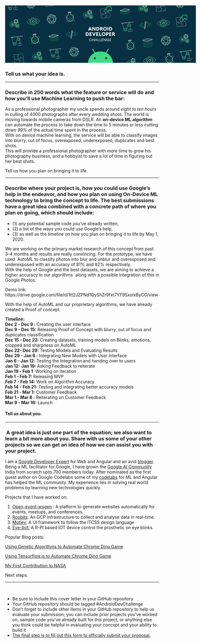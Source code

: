 <div>

<span style="overflow: hidden; display: inline-block; margin: 0.00px 0.00px; border: 0.00px solid #000000; transform: rotate(0.00rad) translateZ(0px); -webkit-transform: rotate(0.00rad) translateZ(0px); width: 624.00px; height: 186.67px;">![](images/image1.png)</span>

</div>

<span class="c20 c21 c22"></span>

<span class="c19 c21"></span>

<h3 class="c19 c21">Tell us what your idea is.</h3>

* * *

<h3 class="c3">Describe in 250 words what the feature or service will do and how you’ll use Machine Learning to push the bar:  
</h3>

<span class="c6">As a professional photographer my uncle spends around <em>eight to ten hours</em> in culling of 4000 photographs after every wedding shoot.
The world is moving towards mobile cameras from DSLR. 
An <strong>on-device ML algorithm </strong> can automate the process to take down the time to 5 minutes or less <em>cutting down 99% </em>of the actual time spent in the process.  
With on device machine learning, the service will be able to classify images into blurry, out of focus, overexposed, underexposed, duplicates and best shots.  
This will provide a professional photographer with more time to grow his photography business, and a hobbyist to save a lot of time in figuring out her best shots.
</span>

<span class="c5"></span>

<span class="c5"></span>

<span class="c19 c21">Tell us how you plan on bringing it to life.</span>

* * *

<h3 class="c6">Describe where your project is, how you could use Google’s help in the endeavor, and how you plan on using On-Device ML technology to bring the concept to life. The best submissions have a great idea combined with a concrete path of where you plan on going, which should include:</h3>

*   <span class="c3">(1) any potential sample code you’ve already written,</span>
*   <span class="c3">(2) a list of the ways you could use Google’s help,</span>
*   <span class="c3">(3) as well as the timeline on how you plan on bringing it to life by May 1, 2020\.  
    </span>

<span class="c3">We are working on the primary market research of this concept from past 3-4 months and results are really convincing. For the prototype, we have used  AutoML to classify photos into blur and unblur and overexposed and underexposed with an accuracy of 81% and 82% respectively.  
With the help of Google and the best datasets, we are aiming to achieve a higher accuracy in our algorithms  along with a possible integration of this in Google Photos.</span>
<p>Demo link: https://drive.google.com/file/d/1tt2JZPNd1QyShZr9fxt7YF9SxoIxByCO/view</p>
<span class="c3">With the help of AutoML and our proprietary algorithms, we have already created a Proof of concept.</span>

<strong>Timeline:</strong>  
<strong>Dec 2 - Dec 9 :</strong> Creating the user interface  
<strong>Dec 9 - Dec 15:</strong> Releasing Proof of Concept with blurry, out of focus and duplicates classification<br>
<strong>Dec 15 - Dec 22:</strong> Creating datasets, training models on Blinks, emotions, cropped and sharpness on AutoML<br>
<strong>Dec 22- Dec 29:</strong> Testing Models and Evaluating Results  
<strong>Dec 29 - Jan 6 :</strong> Integrating New Models with User Interface  
<strong>Jan 6 - Jan 12:</strong> Testing the Integration and handing over to users  
<strong>Jan 12- Jan 19: </strong>Asking Feedback to reiterate  
<strong>Jan 19 - Feb 1</strong>  Working on Iteration <br>
<strong>Feb 1 - Feb 7:</strong> Releasing MVP  
<strong>Feb 7 - Feb 14:</strong> Work on Algorithm Accuracy  
<strong>Feb 14 - Feb 21:</strong> Testing and integrating better accuracy models  
<strong>Feb 21 - Mar 1:</strong> Customer Feedback  
<strong>Mar 1 - Mar 8 :</strong> Reiterating on Customer Feedback  
<strong>Mar 9 - Mar 16:</strong> Launch

<h4 class="c19 c21">Tell us about you.</h4>

* * *

<h3 class="c5"> A great idea is just one part of the equation; we also want to learn a bit more about you. Share with us some of your other projects so we can get an idea of how we can assist you with your project.  
</h3>

<span class="c17">I am a <a href='https://developers.google.com/community/experts/directory/profile/profile-aayush_arora'>Google Developer Expert</a> for Web and Angular and an avid <a href='https://medium.com/@angularboy'>blogger</a>. Being a ML facilitator for Google, I have grown the <a href='https://www.facebook.com/groups/2063555223906794/'>Google AI Community</a> India from scratch upto 700 members today. After nominated as the first guest author on Google Codelabs some of my <a href='https://codelabs.developers.google.com/codelabs/angular-slider-element/#0'>codelabs</a> for ML and Angular has helped the ML community. 
My experience lies in solving real world problems by learning new technologies quickly.

Projects that I have worked on:</span>

1.  <span class="c11">[Open-event-wsgen](https://www.google.com/url?q=https://github.com/fossasia/open-event-wsgen&sa=D&ust=1575291485564000)</span><span class="c20"> </span><span class="c13">: A platform to generate websites automatically for events, meetups, and conferences.</span>
2.  <span class="c11">[Roobits](https://www.google.com/url?q=https://roobits.com/&sa=D&ust=1575291485565000)</span><span class="c13">: An GCP infrastructure to collect and analyse data in real-time.</span>
3.  <span class="c11">[Motley](https://www.google.com/url?q=https://github.com/coding-blocks/motley&sa=D&ust=1575291485565000)</span><span class="c13">: A UI framework to follow the ITCSS design language</span>
4.  <span class="c11">[Eye-bot](https://www.google.com/url?q=https://github.com/aayusharora/eye-bot&sa=D&ust=1575291485566000)</span><span class="c13 c14">[:](https://www.google.com/url?q=https://github.com/aayusharora/eye-bot&sa=D&ust=1575291485566000) </span><span class="c13 c21">A R-PI based IOT device control the prosthetic on eye blinks.</span>

Popular Blog posts:
<p><a href='https://heartbeat.fritz.ai/using-genetic-algorithms-to-automate-the-chrome-dinosaur-game-part-2-1c0007334297'>Using Genetic Algorithms to Automate Chrome Dino Game</a></p>
<p><a href='https://heartbeat.fritz.ai/automating-chrome-dinosaur-game-part-1-290578f13907'>Using Tensorflow.js to Automate Chrome Dino Game</a></p>
<p><a href='https://medium.com/coding-blocks/my-first-contribution-to-nasa-a2341f99fcf5'>My First Contribution to NASA</a>
</p>


<span class="c19 c21">Next steps.  </span>

* * *

<span class="c5"> </span>

*   <span class="c5">Be sure to include this cover letter in your GitHub repository</span>
*   <span class="c5">Your GitHub repository should be tagged #AndroidDevChallenge</span>
*   <span class="c5">Don’t forget to include other items in your GitHub repository to help us evaluate your submission; you can include prior projects you've worked on, sample code you've already built for this project, or anything else you think could be helpful in evaluating your concept and your ability to build it</span>
*   <span class="c14 c16">[The final step is to fill out this form to officially submit your proposal.](https://www.google.com/url?q=https://docs.google.com/forms/d/e/1FAIpQLSe43koQL33IzgxXQl29Ex3AhFuqd4hQzxLiXREqwRkDGtx1vA/viewform?usp%3Dsf_link&sa=D&ust=15752914855600)</span>

<span class="c7"></span>

<span class="c7"></span>

